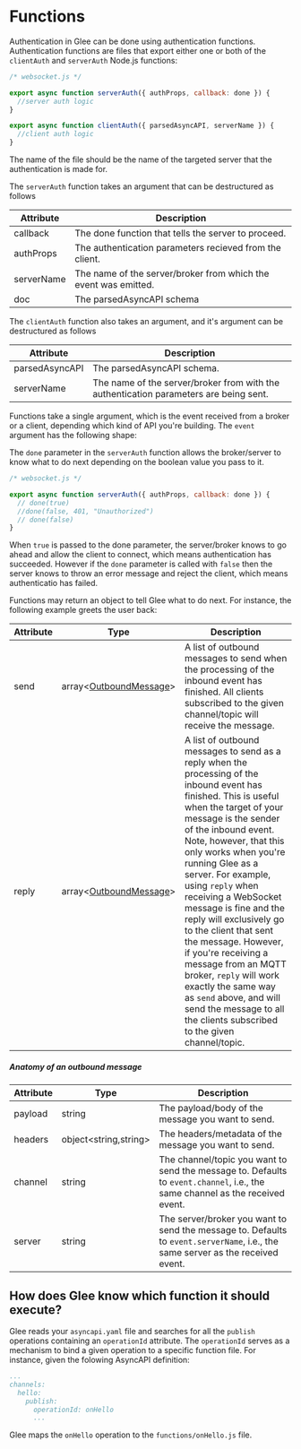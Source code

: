 # Functions

<!-- Glee relies on functions to execute your business logic. Functions are files that export a default async Node.js function: -->

Authentication in Glee can be done using authentication functions. Authentication functions are files that export either one or both of the `clientAuth` and `serverAuth` Node.js functions:

```js
/* websocket.js */

export async function serverAuth({ authProps, callback: done }) {
  //server auth logic
}

export async function clientAuth({ parsedAsyncAPI, serverName }) {
  //client auth logic
}
```

The name of the file should be the name of the targeted server that the authentication is made for.

The `serverAuth` function takes an argument that can be destructured as follows

| Attribute  | Description                                                     |
| ---------- | --------------------------------------------------------------- |
| callback   | The done function that tells the server to proceed.             |
| authProps  | The authentication parameters recieved from the client.         |
| serverName | The name of the server/broker from which the event was emitted. |
| doc        | The parsedAsyncAPI schema                                       |

The `clientAuth` function also takes an argument, and it's argument can be destructured as follows

| Attribute      | Description                                                                           |
| -------------- | ------------------------------------------------------------------------------------- |
| parsedAsyncAPI | The parsedAsyncAPI schema.                                                            |
| serverName     | The name of the server/broker from with the authentication parameters are being sent. |

Functions take a single argument, which is the event received from a broker or a client, depending which kind of API you're building. The `event` argument has the following shape:

The `done` parameter in the `serverAuth` function allows the broker/server to know what to do next depending on the boolean value you pass to it.

```js
/* websocket.js */

export async function serverAuth({ authProps, callback: done }) {
  // done(true)
  //done(false, 401, "Unauthorized")
  // done(false)
}
```

When `true` is passed to the done parameter, the server/broker knows to go ahead and allow the client to connect, which means authentication has succeeded. However if the `done` parameter is called with `false` then the server knows to throw an error message and reject the client, which means authenticatio has failed.

Functions may return an object to tell Glee what to do next. For instance, the following example greets the user back:

| Attribute | Type                                                            | Description                                                                                                                                                                                                                                                                                                                                                                                                                                                                                                                                                                                                             |
| --------- | --------------------------------------------------------------- | ----------------------------------------------------------------------------------------------------------------------------------------------------------------------------------------------------------------------------------------------------------------------------------------------------------------------------------------------------------------------------------------------------------------------------------------------------------------------------------------------------------------------------------------------------------------------------------------------------------------------- |
| send      | array&lt;[OutboundMessage](#anatomy-of-an-outbound-message)&gt; | A list of outbound messages to send when the processing of the inbound event has finished. All clients subscribed to the given channel/topic will receive the message.                                                                                                                                                                                                                                                                                                                                                                                                                                                  |
| reply     | array&lt;[OutboundMessage](#anatomy-of-an-outbound-message)&gt; | A list of outbound messages to send as a reply when the processing of the inbound event has finished. This is useful when the target of your message is the sender of the inbound event. Note, however, that this only works when you're running Glee as a server. For example, using `reply` when receiving a WebSocket message is fine and the reply will exclusively go to the client that sent the message. However, if you're receiving a message from an MQTT broker, `reply` will work exactly the same way as `send` above, and will send the message to all the clients subscribed to the given channel/topic. |

##### Anatomy of an outbound message

| Attribute | Type                        | Description                                                                                                                     |
| --------- | --------------------------- | ------------------------------------------------------------------------------------------------------------------------------- |
| payload   | string                      | The payload/body of the message you want to send.                                                                               |
| headers   | object&lt;string,string&gt; | The headers/metadata of the message you want to send.                                                                           |
| channel   | string                      | The channel/topic you want to send the message to. Defaults to `event.channel`, i.e., the same channel as the received event.   |
| server    | string                      | The server/broker you want to send the message to. Defaults to `event.serverName`, i.e., the same server as the received event. |

## How does Glee know which function it should execute?

Glee reads your `asyncapi.yaml` file and searches for all the `publish` operations containing an `operationId` attribute. The `operationId` serves as a mechanism to bind a given operation to a specific function file. For instance, given the folowing AsyncAPI definition:

```yaml
...
channels:
  hello:
    publish:
      operationId: onHello
      ...
```

Glee maps the `onHello` operation to the `functions/onHello.js` file.
